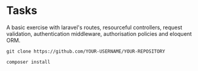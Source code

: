 # Tasks
A basic exercise with laravel's routes, resourceful controllers, request validation, authentication middleware, authorisation policies and eloquent ORM.

```
git clone https://github.com/YOUR-USERNAME/YOUR-REPOSITORY
```
```
composer install
```
